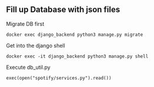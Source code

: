 ## Fill up Database with json files

Migrate DB first
```
docker exec django_backend python3 manage.py migrate
```

Get into the django shell  
```
docker exec -it django_backend python3 manage.py shell
```
Execute db_util.py

```
exec(open("spotify/services.py").read())
```